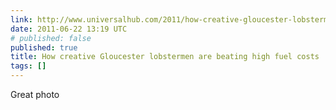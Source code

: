 ```yaml
---
link: http://www.universalhub.com/2011/how-creative-gloucester-lobstermen-are-beating-hig
date: 2011-06-22 13:19 UTC
# published: false
published: true
title: How creative Gloucester lobstermen are beating high fuel costs
tags: []
---
```


Great photo
